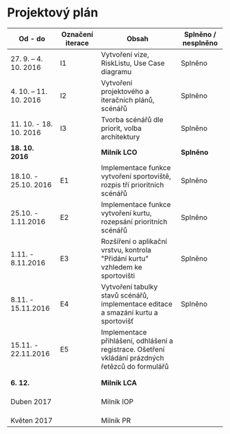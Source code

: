 <h1>Projektový plán</h1>

|Od - do|	Označení iterace	|Obsah	|Splněno / nesplněno|
|---|---|---|---|
27. 9. – 4. 10. 2016|	I1	|Vytvoření vize, RiskListu, Use Case diagramu|Splněno
4. 10. – 11. 10. 2016|	I2	|Vytvoření projektového a iteračních plánů, scénářů|Splněno
11. 10. - 18. 10. 2016|I3|Tvorba scénářů dle priorit, volba architektury|Splněno			
<b>18. 10. 2016</b>||		<b>Milník LCO</b>|	<b>Splněno</b>
|18.10. - 25.10. 2016|E1|Implementace funkce vytvoření sportoviště, rozpis tří prioritních scénářů|Splněno
|25.10. - 1.11.2016|E2|Implementace funkce vytvoření kurtu, rozepsání prioritních scénářů|Splněno
|1.11. - 8.11.2016|E3|Rozšíření o aplikační vrstvu, kontrola "Přidání kurtu" vzhledem ke sportovišti|Splněno
|8.11. - 15.11.2016|E4|Vytvoření tabulky stavů scénářů, implementace editace a smazání kurtu a sportovišť|Splněno
|15.11. - 22.11.2016|E5|Implementace přihlášení, odhlášení a registrace. Ošetření vkládání prázdných řetězců do formulářů|
||||
||||
<b>6. 12.</b>||		<b>Milník LCA</b>|	
||||
||||
||||
Duben 2017||		Milník IOP|	
||||
||||
||||
Květen 2017||		Milník PR|	
			
			
			
			
			
			
			
			
			
			
			
			
			
			
			
			
			
			
			
			
			
			
			
			
			
			
			

